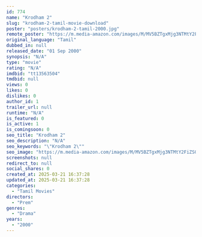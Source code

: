 ```yaml
---
id: 774
name: "Krodham 2"
slug: "krodham-2-tamil-movie-download"
poster: "posters/krodham-2-tamil-2000.jpg"
remote_poster: "https://m.media-amazon.com/images/M/MV5BZTgxMjg3NTMtY2FiZS00Y2M2LWI0NDktYzRmNWRkNGJmYTE3XkEyXkFqcGdeQXVyMTEzNzg0Mjkx._V1_SX300.jpg"
original_language: "Tamil"
dubbed_in: null
released_date: "01 Sep 2000"
synopsis: "N/A"
type: "movie"
rating: "N/A"
imdbid: "tt13563504"
tmdbid: null
views: 0
likes: 0
dislikes: 0
author_id: 1
trailer_url: null
runtime: "N/A"
is_featured: 0
is_active: 1
is_comingsoon: 0
seo_title: "Krodham 2"
seo_description: "N/A"
seo_keywords: "\"Krodham 2\""
seo_image: "https://m.media-amazon.com/images/M/MV5BZTgxMjg3NTMtY2FiZS00Y2M2LWI0NDktYzRmNWRkNGJmYTE3XkEyXkFqcGdeQXVyMTEzNzg0Mjkx._V1_SX300.jpg"
screenshots: null
redirect_to: null
social_shares: 0
created_at: 2025-03-21 16:37:28
updated_at: 2025-03-21 16:37:28
categories:
  - "Tamil Movies"
directors:
  - "Prem"
genres:
  - "Drama"
years:
  - "2000"
---
```


